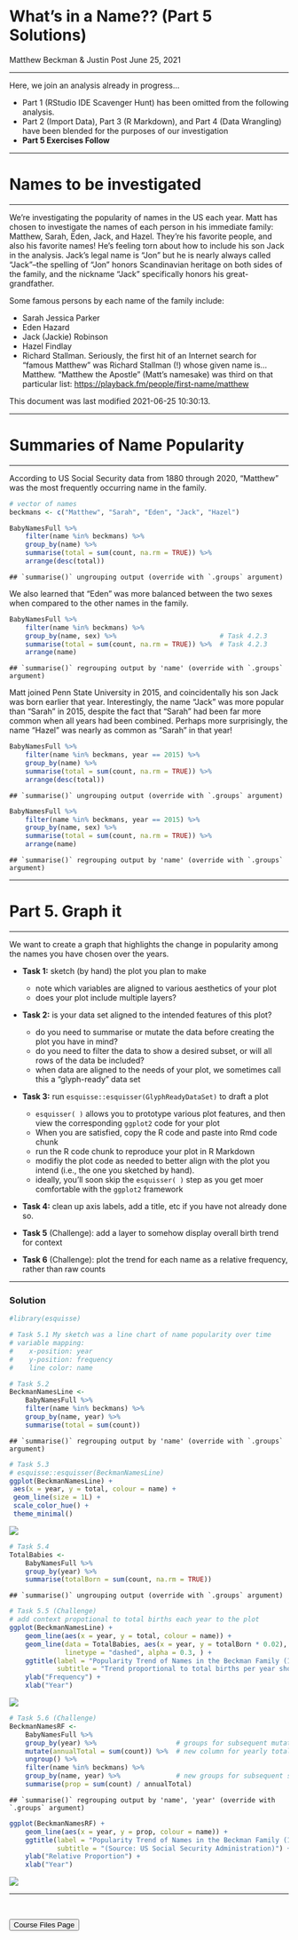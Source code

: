 What’s in a Name?? (Part 5 Solutions)
================
Matthew Beckman & Justin Post
June 25, 2021

<hr>

Here, we join an analysis already in progress…

-   Part 1 (RStudio IDE Scavenger Hunt) has been omitted from the
    following analysis.
-   Part 2 (Import Data), Part 3 (R Markdown), and Part 4 (Data
    Wrangling) have been blended for the purposes of our investigation
-   **Part 5 Exercises Follow**

<hr>

# Names to be investigated

<hr>

We’re investigating the popularity of names in the US each year. Matt
has chosen to investigate the names of each person in his immediate
family: Matthew, Sarah, Eden, Jack, and Hazel. They’re his favorite
people, and also his favorite names! He’s feeling torn about how to
include his son Jack in the analysis. Jack’s legal name is “Jon” but he
is nearly always called “Jack”–the spelling of “Jon” honors Scandinavian
heritage on both sides of the family, and the nickname “Jack”
specifically honors his great-grandfather.

Some famous persons by each name of the family include:

-   Sarah Jessica Parker
-   Eden Hazard
-   Jack (Jackie) Robinson
-   Hazel Findlay
-   Richard Stallman. Seriously, the first hit of an Internet search for
    “famous Matthew” was Richard Stallman (!) whose given name is…
    Matthew. “Matthew the Apostle” (Matt’s namesake) was third on that
    particular list: <https://playback.fm/people/first-name/matthew>

This document was last modified 2021-06-25 10:30:13.

<hr>

# Summaries of Name Popularity

<hr>

According to US Social Security data from 1880 through 2020, “Matthew”
was the most frequently occurring name in the family.

``` r
# vector of names
beckmans <- c("Matthew", "Sarah", "Eden", "Jack", "Hazel")

BabyNamesFull %>%
    filter(name %in% beckmans) %>%                   
    group_by(name) %>%                               
    summarise(total = sum(count, na.rm = TRUE)) %>%  
    arrange(desc(total))
```

    ## `summarise()` ungrouping output (override with `.groups` argument)

<div data-pagedtable="false">

<script data-pagedtable-source type="application/json">
{"columns":[{"label":["name"],"name":[1],"type":["chr"],"align":["left"]},{"label":["total"],"name":[2],"type":["dbl"],"align":["right"]}],"data":[{"1":"Matthew","2":"1622951"},{"1":"Sarah","2":"1086935"},{"1":"Jack","2":"714762"},{"1":"Hazel","2":"273991"},{"1":"Eden","2":"45777"}],"options":{"columns":{"min":{},"max":[10]},"rows":{"min":[10],"max":[10]},"pages":{}}}
  </script>

</div>

We also learned that “Eden” was more balanced between the two sexes when
compared to the other names in the family.

``` r
BabyNamesFull %>%
    filter(name %in% beckmans) %>%
    group_by(name, sex) %>%                          # Task 4.2.3
    summarise(total = sum(count, na.rm = TRUE)) %>%  # Task 4.2.3
    arrange(name)
```

    ## `summarise()` regrouping output by 'name' (override with `.groups` argument)

<div data-pagedtable="false">

<script data-pagedtable-source type="application/json">
{"columns":[{"label":["name"],"name":[1],"type":["chr"],"align":["left"]},{"label":["sex"],"name":[2],"type":["chr"],"align":["left"]},{"label":["total"],"name":[3],"type":["dbl"],"align":["right"]}],"data":[{"1":"Eden","2":"F","3":"38138"},{"1":"Eden","2":"M","3":"7639"},{"1":"Hazel","2":"F","3":"271254"},{"1":"Hazel","2":"M","3":"2737"},{"1":"Jack","2":"F","3":"2682"},{"1":"Jack","2":"M","3":"712080"},{"1":"Matthew","2":"F","3":"5539"},{"1":"Matthew","2":"M","3":"1617412"},{"1":"Sarah","2":"F","3":"1083601"},{"1":"Sarah","2":"M","3":"3334"}],"options":{"columns":{"min":{},"max":[10]},"rows":{"min":[10],"max":[10]},"pages":{}}}
  </script>

</div>

Matt joined Penn State University in 2015, and coincidentally his son
Jack was born earlier that year. Interestingly, the name “Jack” was more
popular than “Sarah” in 2015, despite the fact that “Sarah” had been far
more common when all years had been combined. Perhaps more surprisingly,
the name “Hazel” was nearly as common as “Sarah” in that year!

``` r
BabyNamesFull %>%
    filter(name %in% beckmans, year == 2015) %>%
    group_by(name) %>%
    summarise(total = sum(count, na.rm = TRUE)) %>% 
    arrange(desc(total))
```

    ## `summarise()` ungrouping output (override with `.groups` argument)

<div data-pagedtable="false">

<script data-pagedtable-source type="application/json">
{"columns":[{"label":["name"],"name":[1],"type":["chr"],"align":["left"]},{"label":["total"],"name":[2],"type":["dbl"],"align":["right"]}],"data":[{"1":"Matthew","2":"12775"},{"1":"Jack","2":"8511"},{"1":"Sarah","2":"4536"},{"1":"Hazel","2":"4311"},{"1":"Eden","2":"2638"}],"options":{"columns":{"min":{},"max":[10]},"rows":{"min":[10],"max":[10]},"pages":{}}}
  </script>

</div>

``` r
BabyNamesFull %>%
    filter(name %in% beckmans, year == 2015) %>%
    group_by(name, sex) %>%
    summarise(total = sum(count, na.rm = TRUE)) %>% 
    arrange(name)
```

    ## `summarise()` regrouping output by 'name' (override with `.groups` argument)

<div data-pagedtable="false">

<script data-pagedtable-source type="application/json">
{"columns":[{"label":["name"],"name":[1],"type":["chr"],"align":["left"]},{"label":["sex"],"name":[2],"type":["chr"],"align":["left"]},{"label":["total"],"name":[3],"type":["dbl"],"align":["right"]}],"data":[{"1":"Eden","2":"F","3":"2065"},{"1":"Eden","2":"M","3":"573"},{"1":"Hazel","2":"F","3":"4299"},{"1":"Hazel","2":"M","3":"12"},{"1":"Jack","2":"F","3":"6"},{"1":"Jack","2":"M","3":"8505"},{"1":"Matthew","2":"F","3":"15"},{"1":"Matthew","2":"M","3":"12760"},{"1":"Sarah","2":"F","3":"4526"},{"1":"Sarah","2":"M","3":"10"}],"options":{"columns":{"min":{},"max":[10]},"rows":{"min":[10],"max":[10]},"pages":{}}}
  </script>

</div>

<hr>

# Part 5. Graph it

<hr>

We want to create a graph that highlights the change in popularity among
the names you have chosen over the years.

-   **Task 1:** sketch (by hand) the plot you plan to make

    -   note which variables are aligned to various aesthetics of your
        plot
    -   does your plot include multiple layers?

-   **Task 2:** is your data set aligned to the intended features of
    this plot?

    -   do you need to summarise or mutate the data before creating the
        plot you have in mind?
    -   do you need to filter the data to show a desired subset, or will
        all rows of the data be included?
    -   when data are aligned to the needs of your plot, we sometimes
        call this a “glyph-ready” data set

-   **Task 3:** run `esquisse::esquisser(GlyphReadyDataSet)` to draft a
    plot

    -   `esquisser( )` allows you to prototype various plot features,
        and then view the corresponding `ggplot2` code for your plot
    -   When you are satisfied, copy the R code and paste into Rmd code
        chunk
    -   run the R code chunk to reproduce your plot in R Markdown
    -   modifiy the plot code as needed to better align with the plot
        you intend (i.e., the one you sketched by hand).
    -   ideally, you’ll soon skip the `esquisser( )` step as you get
        moer comfortable with the `ggplot2` framework

-   **Task 4:** clean up axis labels, add a title, etc if you have not
    already done so.

-   **Task 5** (Challenge): add a layer to somehow display overall birth
    trend for context

-   **Task 6** (Challenge): plot the trend for each name as a relative
    frequency, rather than raw counts

<hr>

### Solution

``` r
#library(esquisse)

# Task 5.1 My sketch was a line chart of name popularity over time 
# variable mapping:
#    x-position: year
#    y-position: frequency
#    line color: name

# Task 5.2
BeckmanNamesLine <- 
    BabyNamesFull %>%
    filter(name %in% beckmans) %>%
    group_by(name, year) %>%
    summarise(total = sum(count))
```

    ## `summarise()` regrouping output by 'name' (override with `.groups` argument)

``` r
# Task 5.3 
# esquisse::esquisser(BeckmanNamesLine)
ggplot(BeckmanNamesLine) +
 aes(x = year, y = total, colour = name) +
 geom_line(size = 1L) +
 scale_color_hue() +
 theme_minimal() 
```

![](TeachingR_Part_5_Solutions_files/figure-gfm/unnamed-chunk-5-1.png)<!-- -->

``` r
# Task 5.4
TotalBabies <- 
    BabyNamesFull %>%
    group_by(year) %>%
    summarise(totalBorn = sum(count, na.rm = TRUE))
```

    ## `summarise()` ungrouping output (override with `.groups` argument)

``` r
# Task 5.5 (Challenge)
# add context propotional to total births each year to the plot
ggplot(BeckmanNamesLine) +
    geom_line(aes(x = year, y = total, colour = name)) +
    geom_line(data = TotalBabies, aes(x = year, y = totalBorn * 0.02), 
              linetype = "dashed", alpha = 0.3, ) + 
    ggtitle(label = "Popularity Trend of Names in the Beckman Family (1880 - 2020)", 
            subtitle = "Trend proportional to total births per year shown for context.\n(Source: US Social Security Administration)") + 
    ylab("Frequency") + 
    xlab("Year")
```

![](TeachingR_Part_5_Solutions_files/figure-gfm/unnamed-chunk-5-2.png)<!-- -->

``` r
# Task 5.6 (Challenge) 
BeckmanNamesRF <- 
    BabyNamesFull %>%
    group_by(year) %>%                    # groups for subsequent mutate()
    mutate(annualTotal = sum(count)) %>%  # new column for yearly totals
    ungroup() %>%                         
    filter(name %in% beckmans) %>%
    group_by(name, year) %>%              # new groups for subsequent summarise()
    summarise(prop = sum(count) / annualTotal)
```

    ## `summarise()` regrouping output by 'name', 'year' (override with `.groups` argument)

``` r
ggplot(BeckmanNamesRF) +
    geom_line(aes(x = year, y = prop, colour = name)) +
    ggtitle(label = "Popularity Trend of Names in the Beckman Family (1880 - 2020)", 
            subtitle = "(Source: US Social Security Administration)") + 
    ylab("Relative Proportion") + 
    xlab("Year")
```

![](TeachingR_Part_5_Solutions_files/figure-gfm/unnamed-chunk-5-3.png)<!-- -->

<hr>

<br>

<a href = "https://jbpost2.github.io/TeachingWithR/CourseFiles.html"><button type="button">Course
Files Page</button></a>
